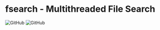 # fsearch - Multithreaded File Search

![GitHub](https://img.shields.io/github/license/DavidLekei/fsearch)
![GitHub](https://img.shields.io/badge/Valgrind-0%20Leaks-brightgreen)